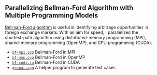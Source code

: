 ## Parallelizing Bellman-Ford Algorithm with Multiple Programming Models

[Bellman-Ford algorithm](https://en.wikipedia.org/wiki/Bellman%E2%80%93Ford_algorithm) is useful in identifying arbitrage opportunities in foreign exchange markets. With an aim for speed, I parallelized the shortest-path algorithm using distributed-memory programming (MPI), shared-memory programming (OpenMP), and GPU programming (CUDA).

- [`bf-mpi.cpp`](bf-mpi.cpp) Bellman-Ford in MPI
- [`bf-omp.cpp`](bf-omp.cpp) Bellman-Ford in OpenMP
- [`bf-cuda.cu`](bf-cuda.cu) Bellman-Ford in CUDA
- [`genmat.cpp`](genmat.cpp) A helper program to generate test cases
